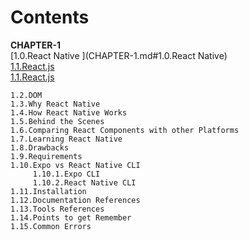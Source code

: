 # Contents

__CHAPTER-1__  
    [1.0.React Native ](CHAPTER-1.md#1.0.React Native)  
    [1.1.React.js](CHAPTER-1.md#1.1.React.js)  
    <a href="https://github.com/AndroidPillars/React-Native/blob/master/CHAPTER-1.md#1.1.React.js" target="_blank">1.1.React.js</a>
    
    1.2.DOM   
    1.3.Why React Native  
    1.4.How React Native Works  
    1.5.Behind the Scenes  
    1.6.Comparing React Components with other Platforms  
    1.7.Learning React Native  
    1.8.Drawbacks  
    1.9.Requirements  
    1.10.Expo vs React Native CLI  
         1.10.1.Expo CLI  
         1.10.2.React Native CLI  
    1.11.Installation  
    1.12.Documentation References  
    1.13.Tools References  
    1.14.Points to get Remember  
    1.15.Common Errors  

